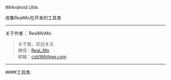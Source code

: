##Android Utils

收集RealMo在开发的工具类



---
关于作者：
RealMoMo
> 关于我，欢迎关注  
   微信：[Real_Mo]()  
   邮箱：czb166@qq.com
-------------
####工具类: 


